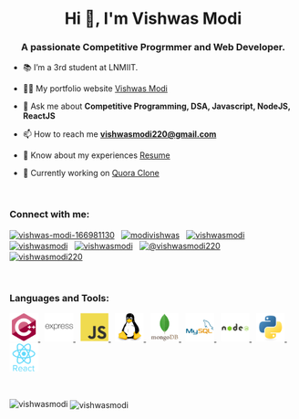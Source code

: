 <h1 align="center">Hi 👋, I'm Vishwas Modi</h1>
<h3 align="center">A passionate Competitive Progrmmer and Web Developer.</h3>

- 📚 I’m a 3rd student at LNMIIT. 

- 👨‍💻 My portfolio website [Vishwas Modi](https://vishwasmodi.github.io/vishwasmodi)

- 💬 Ask me about **Competitive Programming, DSA, Javascript, NodeJS, ReactJS**

- 📫 How to reach me **vishwasmodi220@gmail.com**

- 📄 Know about my experiences [Resume](https://drive.google.com/file/d/1S5h8ZaqL59DEhV6qMTBimfwf2HeHrVsH/view?usp=sharing)

- 🔭 Currently working on [Quora Clone](http://quora-clone-vishwas.herokuapp.com/)

<br>
<h3 align="left">Connect with me:</h3>
<p align="left">
<a href="https://linkedin.com/in/vishwas-modi-166981130" target="blank"><img align="center" src="https://raw.githubusercontent.com/rahuldkjain/github-profile-readme-generator/master/src/images/icons/Social/linked-in-alt.svg" alt="vishwas-modi-166981130" height="40" width="50" /></a>
&nbsp;
<a href="https://instagram.com/modivishwas" target="blank"><img align="center" src="https://raw.githubusercontent.com/rahuldkjain/github-profile-readme-generator/master/src/images/icons/Social/instagram.svg" alt="modivishwas" height="40" width="50" /></a>
&nbsp;
<a href="https://www.codechef.com/users/vishwasmodi" target="blank"><img align="center" src="https://cdn.jsdelivr.net/npm/simple-icons@3.1.0/icons/codechef.svg" alt="vishwasmodi" height="40" width="50" /></a>
&nbsp;
<a href="https://codeforces.com/profile/vishwasmodi" target="blank"><img align="center" src="https://raw.githubusercontent.com/rahuldkjain/github-profile-readme-generator/master/src/images/icons/Social/codeforces.svg" alt="vishwasmodi" height="40" width="50" /></a>
&nbsp;
<a href="https://www.leetcode.com/vishwasmodi" target="blank"><img align="center" src="https://raw.githubusercontent.com/rahuldkjain/github-profile-readme-generator/master/src/images/icons/Social/leet-code.svg" alt="vishwasmodi" height="40" width="50" /></a>
&nbsp;
<a href="https://www.hackerearth.com/@vishwasmodi220" target="blank"><img align="center" src="https://raw.githubusercontent.com/rahuldkjain/github-profile-readme-generator/master/src/images/icons/Social/hackerearth.svg" alt="@vishwasmodi220" height="40" width="50" /></a>
&nbsp;
<a href="https://auth.geeksforgeeks.org/user/vishwasmodi220" target="blank"><img align="center" src="https://raw.githubusercontent.com/rahuldkjain/github-profile-readme-generator/master/src/images/icons/Social/geeks-for-geeks.svg" alt="vishwasmodi220" height="40" width="50" /></a>
</p>
<br>
<h3 align="left">Languages and Tools:</h3>
<p align="left"> <a href="https://www.w3schools.com/cpp/" target="_blank" rel="noreferrer"> 
<img src="https://raw.githubusercontent.com/devicons/devicon/master/icons/cplusplus/cplusplus-original.svg" alt="cplusplus" width="50" height="50"/> </a> &nbsp;
<a href="https://expressjs.com" target="_blank" rel="noreferrer"> 
<img src="https://raw.githubusercontent.com/devicons/devicon/master/icons/express/express-original-wordmark.svg" alt="express" width="50" height="50"/> </a> &nbsp;
<a href="https://developer.mozilla.org/en-US/docs/Web/JavaScript" target="_blank" rel="noreferrer"> 
<img src="https://raw.githubusercontent.com/devicons/devicon/master/icons/javascript/javascript-original.svg" alt="javascript" width="50" height="50"/> </a> &nbsp;
<a href="https://www.linux.org/" target="_blank" rel="noreferrer"> 
<img src="https://raw.githubusercontent.com/devicons/devicon/master/icons/linux/linux-original.svg" alt="linux" width="50" height="50"/> </a> &nbsp;
<a href="https://www.mongodb.com/" target="_blank" rel="noreferrer"> 
<img src="https://raw.githubusercontent.com/devicons/devicon/master/icons/mongodb/mongodb-original-wordmark.svg" alt="mongodb" width="50" height="50"/> </a> &nbsp;
<a href="https://www.mysql.com/" target="_blank" rel="noreferrer"> 
<img src="https://raw.githubusercontent.com/devicons/devicon/master/icons/mysql/mysql-original-wordmark.svg" alt="mysql" width="50" height="50"/> </a> &nbsp;
<a href="https://nodejs.org" target="_blank" rel="noreferrer"> 
<img src="https://raw.githubusercontent.com/devicons/devicon/master/icons/nodejs/nodejs-original-wordmark.svg" alt="nodejs" width="50" height="50"/> </a> &nbsp;
<a href="https://www.python.org" target="_blank" rel="noreferrer"> 
<img src="https://raw.githubusercontent.com/devicons/devicon/master/icons/python/python-original.svg" alt="python" width="50" height="50"/> </a> &nbsp;
<a href="https://reactjs.org/" target="_blank" rel="noreferrer"> 
<img src="https://raw.githubusercontent.com/devicons/devicon/master/icons/react/react-original-wordmark.svg" alt="react" width="50" height="50"/> </a> </p>
<br>
<p>
<p><img align="left" src="https://github-readme-stats.vercel.app/api/top-langs?username=vishwasmodi&show_icons=true&locale=en&layout=compact&theme=tokyonight" alt="vishwasmodi" /></p>
<p>&nbsp;<img align="center" src="https://github-readme-stats.vercel.app/api?username=vishwasmodi&show_icons=true&locale=en&theme=tokyonight" alt="vishwasmodi" /></p>
</p>
